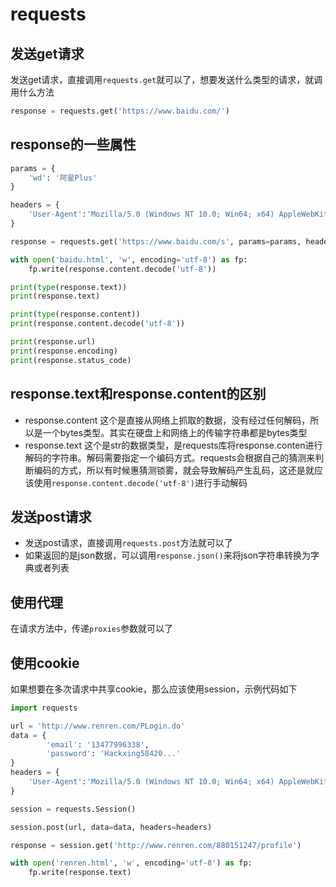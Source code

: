 # requests

## 发送get请求

发送get请求，直接调用`requests.get`就可以了，想要发送什么类型的请求，就调用什么方法

```python
response = requests.get('https://www.baidu.com/')
```

## response的一些属性

```python
params = {
    'wd': '阿星Plus'
}

headers = {
    'User-Agent':'Mozilla/5.0 (Windows NT 10.0; Win64; x64) AppleWebKit/537.36 (KHTML, like Gecko) Chrome/75.0.3770.100 Safari/537.36'
}

response = requests.get('https://www.baidu.com/s', params=params, headers=headers)

with open('baidu.html', 'w', encoding='utf-8') as fp:
    fp.write(response.content.decode('utf-8'))

print(type(response.text))
print(response.text)

print(type(response.content))
print(response.content.decode('utf-8'))

print(response.url)
print(response.encoding)
print(response.status_code)
```

## response.text和response.content的区别

* response.content 这个是直接从网络上抓取的数据，没有经过任何解码，所以是一个bytes类型。其实在硬盘上和网络上的传输字符串都是bytes类型
* response.text 这个是str的数据类型，是requests库将response.conten进行解码的字符串。解码需要指定一个编码方式。requests会根据自己的猜测来判断编码的方式，所以有时候惠猜测锁雾，就会导致解码产生乱码，这还是就应该使用`response.content.decode('utf-8')`进行手动解码

## 发送post请求

* 发送post请求，直接调用`requests.post`方法就可以了
* 如果返回的是json数据，可以调用`response.json()`来将json字符串转换为字典或者列表

## 使用代理

在请求方法中，传递`proxies`参数就可以了

## 使用cookie

如果想要在多次请求中共享cookie，那么应该使用session，示例代码如下

```python
import requests

url = 'http://www.renren.com/PLogin.do'
data = {
        'email': '13477996338',
        'password': 'Hackxing58420...'
}
headers = {
    'User-Agent':'Mozilla/5.0 (Windows NT 10.0; Win64; x64) AppleWebKit/537.36 (KHTML, like Gecko) Chrome/75.0.3770.100 Safari/537.36'
}

session = requests.Session()

session.post(url, data=data, headers=headers)

response = session.get('http://www.renren.com/880151247/profile')

with open('renren.html', 'w', encoding='utf-8') as fp:
    fp.write(response.text)
```


